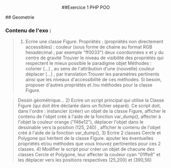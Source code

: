 <p align="center">##Exercice 1 PHP POO </p>
## Geometrie

### Contenu de l'exo :
>1) Ecrire une classe Figure.
>Propriétés : (propriétés non directement accessibles) :
>couleur (sous forme de chaine au format RGB hexadécimal ; par exemple "ff0033")
>deux coordonnées x et y du centre de gravité
>Trouver le niveau de visibilité des propriétés qui respectent le mieux possible le paradigme objet
>Méthodes :
>colorier (…) , au sens de l'attribution d'une (nouvelle) couleur
>déplacer (…) , par translation
>Trouver les paramètres pertinents ainsi que les niveaux d'accessibilité de ces méthodes.
>Si besoin, proposer d'autres propriétés et /ou méthodes pour la classe Figure.


>Dessin géométrique…
>2) Ecrire un script principal qui utilise la Classe Figure (qui doit être déclarée dans un fichier séparé).
>Ce script doit, dans l'ordre :
>instancier (créer) un objet de la classe Figure,
>afficher le contenu de l'objet créé à l'aide de la fonction var_dump(),
>affecter à l'objet la couleur orange ("f46e12"),
>déplacer l'objet dans le dessinable vers la position (125, 240) ,
>afficher le contenu de l'objet créé à l'aide de la fonction var_dump(),
>3) Ecrire 2 classes Cercle et Polygone qui héritent de la classe Figure.
>ajouter les éventuelles propriétés et/ou méthodes que vous trouvez pertinentes pour ces 2 classes.
>4) Modifier le script pour créer un objet de chacune des classes Cercle et Polygone, leur
>affecter la couleur cyan "01ffe8" et les déplacer vers les positions respectives (25,200) et (390,56)
